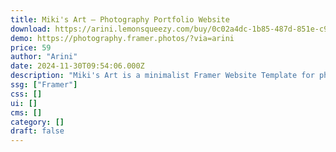 ```yaml
---
title: Miki's Art — Photography Portfolio Website
download: https://arini.lemonsqueezy.com/buy/0c02a4dc-1b85-487d-851e-c9bf6fd3a06f?aff=YGGpO5
demo: https://photography.framer.photos/?via=arini
price: 59
author: "Arini"
date: 2024-11-30T09:54:06.000Z
description: "Miki's Art is a minimalist Framer Website Template for photographers. It features a clean, modern, and minimal design that allows photographers to showcase their work clearly and concisely."
ssg: ["Framer"]
css: []
ui: []
cms: []
category: []
draft: false
---
```


